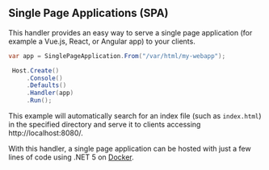 ﻿## Single Page Applications (SPA)

This handler provides an easy way to serve a single page application (for example a 
Vue.js, React, or Angular app) to your clients.

```csharp
var app = SinglePageApplication.From("/var/html/my-webapp");

 Host.Create()
     .Console()
     .Defaults()
     .Handler(app)
     .Run();
```

This example will automatically search for an index file (such as `index.html`) in
the specified directory and serve it to clients accessing http://localhost:8080/.

With this handler, a single page application can be hosted with just a few lines of code
using .NET 5 on [Docker](/documentation/hosting/).